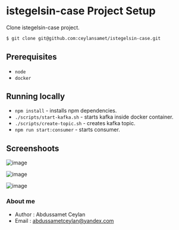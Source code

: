 # istegelsin-case Project Setup

Clone istegelsin-case project.

```sh
$ git clone git@github.com:ceylansamet/istegelsin-case.git
```

## Prerequisites

* `node`
* `docker`

## Running locally

* `npm install` - installs npm dependencies.
* `./scripts/start-kafka.sh` - starts kafka inside docker container.
* `./scripts/create-topic.sh` - creates kafka topic.
* `npm run start:consumer` - starts consumer.

## Screenshoots

![image](https://user-images.githubusercontent.com/66938206/175852301-9456cfa7-ccda-4df7-816d-0b252a800c36.png)

![image](https://user-images.githubusercontent.com/66938206/175852358-c61baabe-9c8e-443f-acb1-987a199a5924.png)

![image](https://user-images.githubusercontent.com/66938206/175852431-9a64d635-bfec-4b86-91ce-2be38178013f.png)


### About me

- Author : Abdussamet Ceylan
- Email :  abdussametceylan@yandex.com
